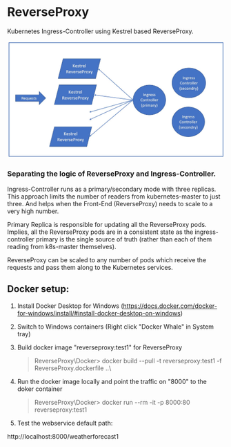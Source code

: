 # ReverseProxy
Kubernetes Ingress-Controller using Kestrel based ReverseProxy.


![Basic Design](resources/basic-design.jpg)

### Separating the logic of ReverseProxy and Ingress-Controller.

Ingress-Controller runs as a primary/secondary mode with three replicas. This approach limits the number of readers from kubernetes-master to just three. And helps when the Front-End (ReverseProxy) needs to scale to a very high number.

Primary Replica is responsible for updating all the ReverseProxy pods. Implies, all the ReverseProxy pods are in a consistent state as the ingress-controller primary is the single source of truth (rather than each of them reading from k8s-master themselves).

ReverseProxy can be scaled to any number of pods which receive the requests and pass them along to the Kubernetes services.

## Docker setup:

1. Install Docker Desktop for Windows (https://docs.docker.com/docker-for-windows/install/#install-docker-desktop-on-windows)

2. Switch to Windows containers (Right click "Docker Whale" in System tray)

3. Build docker image "reverseproxy:test1" for ReverseProxy
    > ReverseProxy\Docker> docker build --pull -t reverseproxy:test1 -f ReverseProxy.dockerfile ..\

4. Run the docker image locally and point the traffic on "8000" to the doker container
    > ReverseProxy\Docker> docker run --rm -it -p 8000:80 reverseproxy:test1

5. Test the webservice default path:

http://localhost:8000/weatherforecast1


